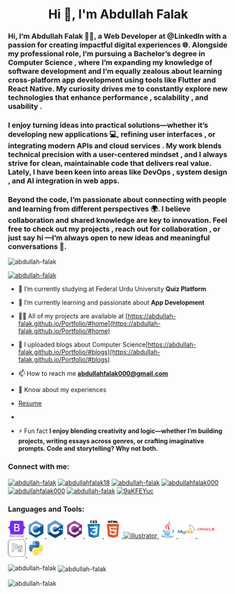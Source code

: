 <h1 align="center">Hi 👋, I'm Abdullah Falak</h1>
<h3 align="left">Hi, I’m Abdullah Falak 👨‍💻, a Web Developer at @LinkedIn with a passion for creating impactful digital experiences 🌐. Alongside my professional role, I’m pursuing a Bachelor’s degree in Computer Science , where I’m expanding my knowledge of software development and I’m equally zealous about learning cross-platform app development  using tools like Flutter and React Native. My curiosity  drives me to constantly explore new technologies that enhance performance , scalability , and usability . </h3>
<h3 align="left">I enjoy turning ideas  into practical solutions—whether it’s developing new applications ‍💻, refining user interfaces , or integrating modern APIs and cloud services . My work blends technical precision  with a user-centered mindset , and I always strive for clean, maintainable code that delivers real value. Lately, I have been keen into areas like DevOps , system design , and AI integration in web apps.</h3>
 <h3 align="left">Beyond the code, I’m passionate about connecting with people and learning from different perspectives 🌍. I believe collaboration  and shared knowledge  are key to innovation. Feel free to check out my projects , reach out for collaboration , or just say hi —I’m always open to new ideas and meaningful conversations 💬.</h3>

<p align="left"> <img src="https://komarev.com/ghpvc/?username=abdullah-falak&label=Profile%20views&color=0e75b6&style=flat" alt="abdullah-falak" /> </p>

<p align="left"> <a href="https://github.com/ryo-ma/github-profile-trophy"><img src="https://github-profile-trophy.vercel.app/?username=abdullah-falak" alt="abdullah-falak" /></a> </p>

- 🔭 I’m currently studying at Federal Urdu University **Quiz Platform**

- 🌱 I’m currently learning and passionate about **App Development**

- 👨‍💻 All of my projects are available at [https://abdullah-falak.github.io/Portfolio/#home](https://abdullah-falak.github.io/Portfolio/#home)

- 📝 I uploaded blogs about Computer Science[https://abdullah-falak.github.io/Portfolio/#blogs](https://abdullah-falak.github.io/Portfolio/#blogs)

- 📫 How to reach me **abdullahfalak000@gmail.com**

- 📄 Know about my experiences
- <a href="https://abdullah-falak.github.io/Portfolio/#resume">Resume</a>
- 

- ⚡ Fun fact **I enjoy blending creativity and logic—whether I’m building projects, writing essays across genres, or crafting imaginative prompts. Code and storytelling? Why not both.**

<h3 align="left">Connect with me:</h3>
<p align="left">
<a href="https://dev.to/abdullah-falak" target="blank"><img align="center" src="https://raw.githubusercontent.com/rahuldkjain/github-profile-readme-generator/master/src/images/icons/Social/devto.svg" alt="abdullah-falak" height="30" width="40" /></a>
<a href="https://twitter.com/abdullahfalak18" target="blank"><img align="center" src="https://raw.githubusercontent.com/rahuldkjain/github-profile-readme-generator/master/src/images/icons/Social/twitter.svg" alt="abdullahfalak18" height="30" width="40" /></a>
<a href="https://linkedin.com/in/abdullah-falak" target="blank"><img align="center" src="https://raw.githubusercontent.com/rahuldkjain/github-profile-readme-generator/master/src/images/icons/Social/linked-in-alt.svg" alt="abdullah-falak" height="30" width="40" /></a>
<a href="https://kaggle.com/abdullahfalak000" target="blank"><img align="center" src="https://raw.githubusercontent.com/rahuldkjain/github-profile-readme-generator/master/src/images/icons/Social/kaggle.svg" alt="abdullahfalak000" height="30" width="40" /></a>
<a href="https://instagram.com/abdullahfalak000" target="blank"><img align="center" src="https://raw.githubusercontent.com/rahuldkjain/github-profile-readme-generator/master/src/images/icons/Social/instagram.svg" alt="abdullahfalak000" height="30" width="40" /></a>
<a href="https://www.leetcode.com/abdullah-falak" target="blank"><img align="center" src="https://raw.githubusercontent.com/rahuldkjain/github-profile-readme-generator/master/src/images/icons/Social/leet-code.svg" alt="abdullah-falak" height="30" width="40" /></a>
<a href="https://discord.gg/9aKFEYuc" target="blank"><img align="center" src="https://raw.githubusercontent.com/rahuldkjain/github-profile-readme-generator/master/src/images/icons/Social/discord.svg" alt="9aKFEYuc" height="30" width="40" /></a>
</p>

<h3 align="left">Languages and Tools:</h3>
<p align="left"> <a href="https://getbootstrap.com" target="_blank" rel="noreferrer"> <img src="https://raw.githubusercontent.com/devicons/devicon/master/icons/bootstrap/bootstrap-plain-wordmark.svg" alt="bootstrap" width="40" height="40"/> </a> <a href="https://www.cprogramming.com/" target="_blank" rel="noreferrer"> <img src="https://raw.githubusercontent.com/devicons/devicon/master/icons/c/c-original.svg" alt="c" width="40" height="40"/> </a> <a href="https://www.w3schools.com/cpp/" target="_blank" rel="noreferrer"> <img src="https://raw.githubusercontent.com/devicons/devicon/master/icons/cplusplus/cplusplus-original.svg" alt="cplusplus" width="40" height="40"/> </a> <a href="https://www.w3schools.com/cs/" target="_blank" rel="noreferrer"> <img src="https://raw.githubusercontent.com/devicons/devicon/master/icons/csharp/csharp-original.svg" alt="csharp" width="40" height="40"/> </a> <a href="https://www.w3schools.com/css/" target="_blank" rel="noreferrer"> <img src="https://raw.githubusercontent.com/devicons/devicon/master/icons/css3/css3-original-wordmark.svg" alt="css3" width="40" height="40"/> </a> <a href="https://www.w3.org/html/" target="_blank" rel="noreferrer"> <img src="https://raw.githubusercontent.com/devicons/devicon/master/icons/html5/html5-original-wordmark.svg" alt="html5" width="40" height="40"/> </a> <a href="https://www.adobe.com/in/products/illustrator.html" target="_blank" rel="noreferrer"> <img src="https://www.vectorlogo.zone/logos/adobe_illustrator/adobe_illustrator-icon.svg" alt="illustrator" width="40" height="40"/> </a> <a href="https://www.java.com" target="_blank" rel="noreferrer"> <img src="https://raw.githubusercontent.com/devicons/devicon/master/icons/java/java-original.svg" alt="java" width="40" height="40"/> </a> <a href="https://www.mysql.com/" target="_blank" rel="noreferrer"> <img src="https://raw.githubusercontent.com/devicons/devicon/master/icons/mysql/mysql-original-wordmark.svg" alt="mysql" width="40" height="40"/> </a> <a href="https://www.oracle.com/" target="_blank" rel="noreferrer"> <img src="https://raw.githubusercontent.com/devicons/devicon/master/icons/oracle/oracle-original.svg" alt="oracle" width="40" height="40"/> </a> <a href="https://www.photoshop.com/en" target="_blank" rel="noreferrer"> <img src="https://raw.githubusercontent.com/devicons/devicon/master/icons/photoshop/photoshop-line.svg" alt="photoshop" width="40" height="40"/> </a> <a href="https://www.python.org" target="_blank" rel="noreferrer"> <img src="https://raw.githubusercontent.com/devicons/devicon/master/icons/python/python-original.svg" alt="python" width="40" height="40"/> </a> </p>

<p><img align="left" src="https://github-readme-stats.vercel.app/api/top-langs?username=abdullah-falak&show_icons=true&locale=en&layout=compact" alt="abdullah-falak" /></p>

<p>&nbsp;<img align="center" src="https://github-readme-stats.vercel.app/api?username=abdullah-falak&show_icons=true&locale=en" alt="abdullah-falak" /></p>

<p><img align="center" src="https://github-readme-streak-stats.herokuapp.com/?user=abdullah-falak&" alt="abdullah-falak" /></p>
